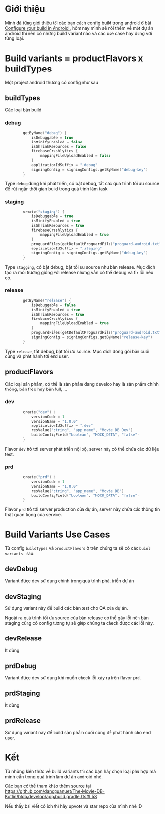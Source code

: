 # Giới thiệu

Mình đã từng giới thiệu tới các bạn cách config build trong android ở bài [Configure your build in Android
](https://viblo.asia/p/configure-your-build-in-android-GrLZDQoVlk0), hôm nay mình sẽ nói thêm về một dự án android thì nên có những build variant nào và các use case hay dùng với từng loại.

# Build variants = productFlavors x buildTypes

Một project android thường có config như sau

## buildTypes

Các loại bản build

### debug

```kotlin
        getByName("debug") {
            isDebuggable = true
            isMinifyEnabled = false
            isShrinkResources = false
            firebaseCrashlytics {
                mappingFileUploadEnabled = false
            }
            applicationIdSuffix = ".debug"
            signingConfig = signingConfigs.getByName("debug-key")
        }
```

Type `debug` dùng khi phát triển, có bật debug, tắt các quá trình tối ưu source để rút ngắn thời gian build trong quá trình làm task

### staging

```kotlin
        create("staging") {
            isDebuggable = true
            isMinifyEnabled = true
            isShrinkResources = true
            firebaseCrashlytics {
                mappingFileUploadEnabled = true
            }
            proguardFiles(getDefaultProguardFile("proguard-android.txt"), "proguard-rules.pro")
            applicationIdSuffix = ".staging"
            signingConfig = signingConfigs.getByName("debug-key")
        }
```

Type `stagging`, có bật debug, bật tối ưu source như bản release. Mục đích tạo ra môi trường giống với release nhưng vẫn có thể debug và fix lỗi nếu có.

### release

```kotlin
        getByName("release") {
            isDebuggable = false
            isMinifyEnabled = true
            isShrinkResources = true
            firebaseCrashlytics {
                mappingFileUploadEnabled = true
            }
            proguardFiles(getDefaultProguardFile("proguard-android.txt"), "proguard-rules.pro")
            signingConfig = signingConfigs.getByName("release-key")
        }
```

Type `release`, tắt debug, bật tối ưu source. Mục đích đóng gói bản cuối cùng và phát hành tới end user.

## productFlavors

Các loại sản phẩm, có thể là sản phẩm đang develop hay là sản phẩm chính thống, bản free hay bản full, ...

### dev

```kotlin
        create("dev") {
            versionCode = 1
            versionName = "1.0.0"
            applicationIdSuffix = ".dev"
            resValue("string", "app_name", "Movie DB Dev")
            buildConfigField("boolean", "MOCK_DATA", "false")
        }
```

Flavor `dev` trỏ tới server phát triển nội bộ, server này có thể chứa các dữ liệu test.

### prd

```kotlin
        create("prd") {
            versionCode = 1
            versionName = "1.0.0"
            resValue("string", "app_name", "Movie DB")
            buildConfigField("boolean", "MOCK_DATA", "false")
        }
```

Flavor `prd` trỏ tới server production của dự án, server này chứa các thông tin thật quan trọng của service.

# Build Variants Use Cases

Từ config `buildTypes` và `productFlavors` ở trên chúng ta sẽ có các `buiol variants ` sau:

## devDebug

Variant được dev sử dụng chính trong quá trình phát triển dự án

## devStaging

Sử dụng variant này để build các bản test cho QA của dự án.  

Ngoài ra quá trình tối ưu source của bản release có thể gây lỗi nên bản staging cũng có config tương tự sẽ giúp chúng ta check được các lỗi này.

## devRelease

Ít dùng

## prdDebug

Variant được dev sử dụng khi muốn check lỗi xảy ra trên flavor prd.

## prdStaging

Ít dùng

## prdRelease

Sử dụng variant này để build sản phẩm cuối cùng để phát hành cho end user.

# Kết

Từ những kiến thức về build variants thì các bạn hãy chọn loại phù hợp mà mình cần trong quá trình làm dự án android nhé.

Các bạn có thể tham khảo thêm source tại https://github.com/dangquanuet/The-Movie-DB-Kotlin/blob/develop/app/build.gradle.kts#L58

Nếu thấy bài viết có ích thì hãy upvote và star repo của mình nhé :D